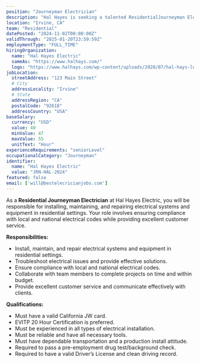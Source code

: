 ```yaml
---
position: "Journeyman Electrician"
description: "Hal Hayes is seeking a talented ResidentialJourneyman Electrician to join our innovative team. In this role, you will be responsible for installing, maintaining, and repairing electrical systems and equipment."
location: "Irvine, CA"
team: "Residential"
datePosted: "2024-11-02T00:00:00Z"
validThrough: "2025-01-20T23:59:59Z"
employmentType: "FULL_TIME"
hiringOrganization: 
  name: "Hal Hayes Electric"
  sameAs: "https://www.halhays.com/"
  logo: "https://www.halhays.com/wp-content/uploads/2020/07/hal-hays-logo-final.svg?x82171"
jobLocation:
  streetAddress: "123 Main Street"
  # City
  addressLocality: "Irvine"
  # State
  addressRegion: "CA"
  postalCode: "92618"
  addressCountry: "USA"
baseSalary:
  currency: "USD"
  value: 40
  minValue: 47
  maxValue: 55
  unitText: "Hour"
experienceRequirements: "seniorLevel"
occupationalCategory: "Journeyman"
identifier:
  name: "Hal Hayes Electric"
  value: "JRN-HAL-2024"
featured: false
email: ['will@bestelecricianjobs.com']
---
```


As a **Residential Journeyman Electrician** at Hal Hayes Electric, you will be responsible for installing, maintaining, and repairing electrical systems and equipment in residential settings. Your role involves ensuring compliance with local and national electrical codes while providing excellent customer service.

**Responsibilities:**

- Install, maintain, and repair electrical systems and equipment in residential settings.
- Troubleshoot electrical issues and provide effective solutions.
- Ensure compliance with local and national electrical codes.
- Collaborate with team members to complete projects on time and within budget.
- Provide excellent customer service and communicate effectively with clients.

**Qualifications:**

- Must have a valid California JW card.
- EVITP 20 Hour Certification is preferred.
- Must be experienced in all types of electrical installation.
- Must be reliable and have all necessary tools.
- Must have dependable transportation and a production install attitude.
- Required to pass a pre-employment drug test/background check.
- Required to have a valid Driver’s License and clean driving record.
